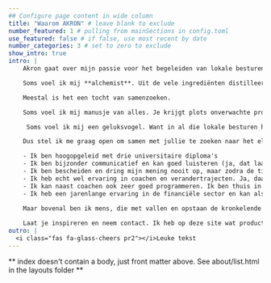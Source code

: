 ```yaml
---
## Configure page content in wide column
title: "Waarom AKRON" # leave blank to exclude
number_featured: 1 # pulling from mainSections in config.toml
use_featured: false # if false, use most recent by date
number_categories: 3 # set to zero to exclude
show_intro: true
intro: |
    Akron gaat over mijn passie voor het begeleiden van lokale besturen en organisaties. Al meer dan 20 jaar doe ik coaching, verandertrajecten en soortgelijke projecten.  Over de jaren heen heb ik geleerd dat je als begeleider of coach best bescheiden blijft. Ik heb namelijk evenveel geleerd van de organisaties waarin ik actief was als zij (hopelijk) van mij. Het zijn soms moeilijke zoektochten, met twijfels en onzekerheden. 

    Soms voel ik mij **alchemist**. Uit de vele ingrediënten distilleer ik een nieuwe structuur, een nieuw dna en dan blijkt dat niet altijd te werken. In plaats van goud kreeg ik lood. Met de hulp van teamleden uit de organisaties schrijven we dan nieuwe toverformules uit, totdat er uiteindelijk - soms toevallig - iets mooi uitkomt dat aanspreekt. 

    Meestal is het een tocht van samenzoeken. 

    Soms voel ik mij manusje van alles. Je krijgt plots onverwachte problemen op je bord, tegenslagen, donderwolken, mistbanken en dan is het zaak om met iedereen het juiste pad te vinden. Dan moet je dikwijls op een minuut tijd de specialist worden in terreinen die je nooit eerder hebt verkend. En faken is niet mijn sterke kant. 

     Soms voel ik mij een geluksvogel. Want in al die lokale besturen heb ik zovele medewerkers, managers, arbeiders ontmoet die echt iets te vertellen hebben. Het cliché dat openbare besturen niet het voorbeeld zijn van naarstig werken wil ik met klem ontkennen. Ik werk ook met bedrijven. Vroeger was ik  begeleider in het Plato project en als coach heb ik meer dan honderd bedrijven bijgestaan in operationele en financiële elementen. Ik werk liever met KMO's dan met mastadonten. Het directe contact vind ik belangrijk. 

    Dus stel ik me graag open om samen met jullie te zoeken naar het elixir om je organisatie te verbeteren. Waarom zou je met mij samenwerken? Mogelijk zijn dit redenen:

    - Ik ben hoogopgeleid met drie universitaire diploma's
    - Ik ben bijzonder communicatief en kan goed luisteren (ja, dat laatste is altijd belangrijk)
    - Ik ben bescheiden en dring mijn mening nooit op, maar zodra de tijd rijp is, aarzel ik niet om de juiste lijnen te trekken en recht naar doel te stappen
    - Ik heb echt wel ervaring in coachen en verandertrajecten. Ja, daar ben ik best fier op.
    - Ik kan naast coachen ook zeer goed programmeren. Ik ben thuis in R, datascience en Business Intelligence. 
    - Ik heb een jarenlange ervaring in de financiële sector en kan als geen ander de brug maken van het financiële naar het operationele en omgekeerd
    
    Maar bovenal ben ik mens, die met vallen en opstaan de kronkelende weg van het leven bewandelt. Wandelen en joggen zijn passies, schrijven en muziek spelen eveneens. Kunst combineren met het leven als consultant. (Ja, dat laatste woord gebruik ik niet graag).

    Laat je inspireren en neem contact. Ik heb op deze site wat productfiches bij elkaar gebracht, wat inspiratie om met jou en je organisatie samen te werken. Ik werk ook veel samen met andere organisaties
outro: |
  <i class="fas fa-glass-cheers pr2"></i>Leuke tekst
---
```


** index doesn't contain a body, just front matter above.
See about/list.html in the layouts folder **